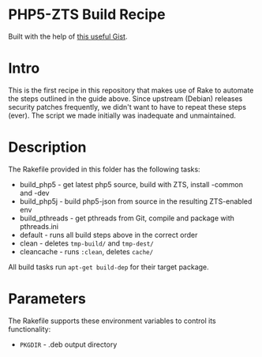 PHP5-ZTS Build Recipe
===

Built with the help of [this useful Gist](https://gist.github.com/Bo98/c774c3298c0a8f4ca1b8).

# Intro

This is the first recipe in this repository that makes use of Rake to automate
the steps outlined in the guide above. Since upstream (Debian) releases
security patches frequently, we didn't want to have to repeat these steps
(ever). The script we made initially was inadequate and unmaintained.

# Description

The Rakefile provided in this folder has the following tasks:

- build_php5 - get latest php5 source, build with ZTS, install -common and -dev
- build_php5j - build php5-json from source in the resulting ZTS-enabled env
- build_pthreads - get pthreads from Git, compile and package with pthreads.ini
- default - runs all build steps above in the correct order
- clean - deletes `tmp-build/` and `tmp-dest/`
- cleancache - runs `:clean`, deletes `cache/`

All build tasks run `apt-get build-dep` for their target package.

# Parameters

The Rakefile supports these environment variables to control its functionality:

- `PKGDIR` - .deb output directory
